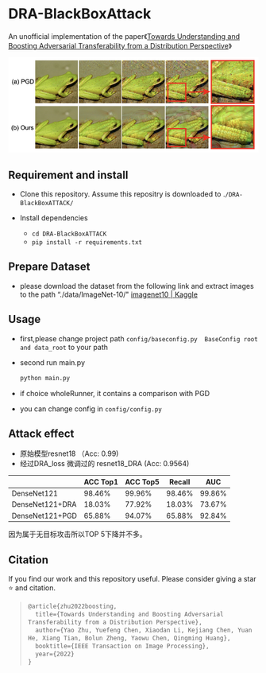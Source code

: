# DRA-BlackBoxAttack

An unofficial implementation of the paper《[Towards Understanding and Boosting Adversarial Transferability from a Distribution Perspective](https://arxiv.org/abs/2210.04213)》

![avatar](/data/target.png)



## Requirement  and install

- Clone this repository. Assume this repositry is downloaded to .`/DRA-BlackBoxATTACK/`

- Install dependencies

  - `cd DRA-BlackBoxATTACK`
  - `pip install -r requirements.txt`

  

## Prepare Dataset

- please download the dataset from the following link and extract images to the path “./data/ImageNet-10/" [imagenet10 | Kaggle](https://www.kaggle.com/datasets/liusha249/imagenet10)



## Usage

- first,please change project path `config/baseconfig.py  BaseConfig root and data_root` to your path

- second run main.py

  ```python
  python main.py  
  ```

- if choice wholeRunner, it contains a comparison with PGD
- you can change config in `config/config.py`



## Attack effect

- 原始模型resnet18 （Acc: 0.99) 
- 经过DRA_loss 微调过的 resnet18_DRA (Acc: 0.9564) 

|                 | ACC Top1 | ACC Top5 | Recall | AUC    |
| --------------- | -------- | -------- | ------ | ------ |
| DenseNet121     | 98.46%   | 99.96%   | 98.46% | 99.86% |
| DenseNet121+DRA | 18.03%   | 77.92%   | 18.03% | 73.67% |
| DenseNet121+PGD | 65.88%   | 94.07%   | 65.88% | 92.84% |

因为属于无目标攻击所以TOP 5下降并不多。




## Citation

If you find our work and this repository useful. Please consider giving a star ⭐ and citation.

> ```
> @article{zhu2022boosting,
>   title={Towards Understanding and Boosting Adversarial Transferability from a Distribution Perspective},
>   author={Yao Zhu, Yuefeng Chen, Xiaodan Li, Kejiang Chen, Yuan He, Xiang Tian, Bolun Zheng, Yaowu Chen, Qingming Huang},
>   booktitle={IEEE Transaction on Image Processing},
>   year={2022}
> }
> ```